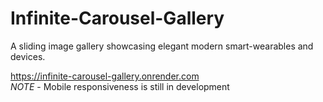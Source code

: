 # Infinite-Carousel-Gallery
A sliding image gallery showcasing elegant modern smart-wearables and devices.

https://infinite-carousel-gallery.onrender.com  
*NOTE* - Mobile responsiveness is still in development
